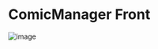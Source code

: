 # ComicManager Front 
![image](https://user-images.githubusercontent.com/53187839/116025137-b422cb00-a647-11eb-9a56-cb5213c0e6df.png)
